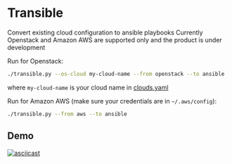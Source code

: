 # Transible

Convert existing cloud configuration to ansible playbooks
Currently Openstack and Amazon AWS are supported only and the product is under development

Run for Openstack:

```bash
./transible.py --os-cloud my-cloud-name --from openstack --to ansible
```

where `my-cloud-name` is your cloud name in [clouds.yaml](https://docs.openstack.org/python-openstackclient/train/configuration/index.html#configuration-files)

Run for Amazon AWS (make sure your credentials are in `~/.aws/config`):

```bash
./transible.py --from aws --to ansible
```

## Demo

[![asciicast](https://asciinema.org/a/Wsad95zocPJIMp4bJV0dnklaA.svg)](https://asciinema.org/a/Wsad95zocPJIMp4bJV0dnklaA)
